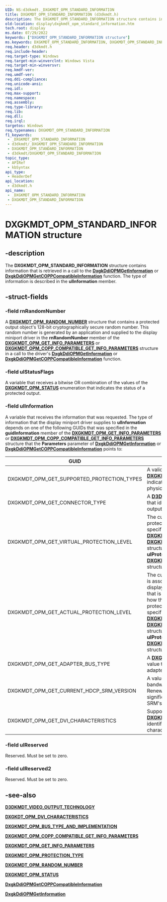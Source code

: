 ```yaml
---
UID: NS:d3dkmdt._DXGKMDT_OPM_STANDARD_INFORMATION
title: DXGKMDT_OPM_STANDARD_INFORMATION (d3dkmdt.h)
description: The DXGKMDT_OPM_STANDARD_INFORMATION structure contains information that is retrieved in a call to the DxgkDdiOPMGetInformation or DxgkDdiOPMGetCOPPCompatibleInformation function. The type of information is described in the ulInformation member.
old-location: display\dxgkmdt_opm_standard_information.htm
tech.root: display
ms.date: 07/29/2022
keywords: ["DXGKMDT_OPM_STANDARD_INFORMATION structure"]
ms.keywords: DXGKMDT_OPM_STANDARD_INFORMATION, DXGKMDT_OPM_STANDARD_INFORMATION structure [Display Devices], DmStructs_95069fc9-f530-4764-900b-0fa6dee51656.xml, _DXGKMDT_OPM_STANDARD_INFORMATION, d3dkmdt/DXGKMDT_OPM_STANDARD_INFORMATION, display.dxgkmdt_opm_standard_information
req.header: d3dkmdt.h
req.include-header: 
req.target-type: Windows
req.target-min-winverclnt: Windows Vista
req.target-min-winversvr: 
req.kmdf-ver: 
req.umdf-ver: 
req.ddi-compliance: 
req.unicode-ansi: 
req.idl: 
req.max-support: 
req.namespace: 
req.assembly: 
req.type-library: 
req.lib: 
req.dll: 
req.irql: 
targetos: Windows
req.typenames: DXGKMDT_OPM_STANDARD_INFORMATION
f1_keywords:
 - _DXGKMDT_OPM_STANDARD_INFORMATION
 - d3dkmdt/_DXGKMDT_OPM_STANDARD_INFORMATION
 - DXGKMDT_OPM_STANDARD_INFORMATION
 - d3dkmdt/DXGKMDT_OPM_STANDARD_INFORMATION
topic_type:
 - APIRef
 - kbSyntax
api_type:
 - HeaderDef
api_location:
 - d3dkmdt.h
api_name:
 - _DXGKMDT_OPM_STANDARD_INFORMATION
 - DXGKMDT_OPM_STANDARD_INFORMATION
---
```


# DXGKMDT_OPM_STANDARD_INFORMATION structure

## -description

The **DXGKMDT_OPM_STANDARD_INFORMATION** structure contains information that is retrieved in a call to the [**DxgkDdiOPMGetInformation**](../dispmprt/nc-dispmprt-dxgkddi_opm_get_information.md) or [**DxgkDdiOPMGetCOPPCompatibleInformation**](../dispmprt/nc-dispmprt-dxgkddi_opm_get_copp_compatible_information.md) function. The type of information is described in the **ulInformation** member.

## -struct-fields

### -field rnRandomNumber

A [**DXGKMDT_OPM_RANDOM_NUMBER**](ns-d3dkmdt-_dxgkmdt_opm_random_number.md) structure that contains a protected output object's 128-bit cryptographically secure random number. This random number is generated by an application and supplied to the display miniport driver in the **rnRandomNumber** member of the [**DXGKMDT_OPM_GET_INFO_PARAMETERS**](ns-d3dkmdt-_dxgkmdt_opm_get_info_parameters.md) or [**DXGKMDT_OPM_COPP_COMPATIBLE_GET_INFO_PARAMETERS**](ns-d3dkmdt-_dxgkmdt_opm_copp_compatible_get_info_parameters.md) structure in a call to the driver's [**DxgkDdiOPMGetInformation**](../dispmprt/nc-dispmprt-dxgkddi_opm_get_information.md) or [**DxgkDdiOPMGetCOPPCompatibleInformation**](../dispmprt/nc-dispmprt-dxgkddi_opm_get_copp_compatible_information.md) function.

### -field ulStatusFlags

A variable that receives a bitwise OR combination of the values of the [**DXGKMDT_OPM_STATUS**](ne-d3dkmdt-_dxgkmdt_opm_status.md) enumeration that indicates the status of a protected output.

### -field ulInformation

A variable that receives the information that was requested.  The type of information that the display miniport driver supplies to **ulInformation** depends on one of the following GUIDs that was specified in the **guidInformation** member of the [**DXGKMDT_OPM_GET_INFO_PARAMETERS**](ns-d3dkmdt-_dxgkmdt_opm_get_info_parameters.md) or [**DXGKMDT_OPM_COPP_COMPATIBLE_GET_INFO_PARAMETERS**](ns-d3dkmdt-_dxgkmdt_opm_copp_compatible_get_info_parameters.md) structure that the **Parameters** parameter of [**DxgkDdiOPMGetInformation**](../dispmprt/nc-dispmprt-dxgkddi_opm_get_information.md) or [**DxgkDdiOPMGetCOPPCompatibleInformation**](../dispmprt/nc-dispmprt-dxgkddi_opm_get_copp_compatible_information.md) points to:

| GUID | Received information |
| ---- | -------------------- |
| DXGKMDT_OPM_GET_SUPPORTED_PROTECTION_TYPES | A valid bitwise OR combination of values from the [**DXGKMDT_OPM_PROTECTION_TYPE**](ne-d3dkmdt-_dxgkmdt_opm_protection_type.md) enumeration that indicates the available types of protection mechanisms on the physical connector that is associated with a protected output. |
| DXGKMDT_OPM_GET_CONNECTOR_TYPE             | A [**D3DKMDT_VIDEO_OUTPUT_TECHNOLOGY**](ne-d3dkmdt-_d3dkmdt_video_output_technology.md) enumerated value that identifies the type of physical connector that the protected output is associated with. |
| DXGKMDT_OPM_GET_VIRTUAL_PROTECTION_LEVEL   | The currently set protection level for the protected output. The protection-level value depends on the protection type that was specified in the **abParameters** member of the [**DXGKMDT_OPM_GET_INFO_PARAMETERS**](ns-d3dkmdt-_dxgkmdt_opm_get_info_parameters.md) or [**DXGKMDT_OPM_COPP_COMPATIBLE_GET_INFO_PARAMETERS**](ns-d3dkmdt-_dxgkmdt_opm_copp_compatible_get_info_parameters.md) structure. For possible protection levels, see the **ulProtectionLevel** member of the [**DXGKMDT_OPM_SET_PROTECTION_LEVEL_PARAMETERS**](ns-d3dkmdt-_dxgkmdt_opm_set_protection_level_parameters.md) structure. |
| DXGKMDT_OPM_GET_ACTUAL_PROTECTION_LEVEL    | The currently set protection level for the physical connector that is associated with a protected output. The level value that the display miniport driver supplies must reflect the protection level that is currently applied through the connector, regardless of how the driver was instructed to apply the protection level. The protection level value depends on the protection type that was specified in the **abParameters** member of the [**DXGKMDT_OPM_GET_INFO_PARAMETERS**](ns-d3dkmdt-_dxgkmdt_opm_get_info_parameters.md) or [**DXGKMDT_OPM_COPP_COMPATIBLE_GET_INFO_PARAMETERS**](ns-d3dkmdt-_dxgkmdt_opm_copp_compatible_get_info_parameters.md) structure. For possible protection levels, see the **ulProtectionLevel** member of the [**DXGKMDT_OPM_SET_PROTECTION_LEVEL_PARAMETERS**](ns-d3dkmdt-_dxgkmdt_opm_set_protection_level_parameters.md) structure. |
| DXGKMDT_OPM_GET_ADAPTER_BUS_TYPE           | A [**DXGKMDT_OPM_BUS_TYPE_AND_IMPLEMENTATION**](ne-d3dkmdt-_dxgkmdt_opm_bus_type_and_implementation.md)-typed value that identifies the type of bus that is used by the graphics adapter that is associated with the protected output. |
| DXGKMDT_OPM_GET_CURRENT_HDCP_SRM_VERSION   | A value that identifies the version number of the current High-bandwidth Digital Content Protection (HDCP) System Renewability Message (SRM) for the protected output. The least significant bits (bits 0 through 15) of **ulInformation** contain the SRM's version number in little-endian format. |
| DXGKMDT_OPM_GET_DVI_CHARACTERISTICS        | Supported in Windows 7 and later versions. A [**DXGKDT_OPM_DVI_CHARACTERISTICS**](ne-d3dkmdt-_dxgkdt_opm_dvi_characteristics.md)-typed value that identifies the Digital Video Interface (DVI) electrical characteristics of the output connector. |

### -field ulReserved

Reserved. Must be set to zero.

### -field ulReserved2

Reserved. Must be set to zero.

## -see-also

[**D3DKMDT_VIDEO_OUTPUT_TECHNOLOGY**](ne-d3dkmdt-_d3dkmdt_video_output_technology.md)

[**DXGKDT_OPM_DVI_CHARACTERISTICS**](ne-d3dkmdt-_dxgkdt_opm_dvi_characteristics.md)

[**DXGKMDT_OPM_BUS_TYPE_AND_IMPLEMENTATION**](ne-d3dkmdt-_dxgkmdt_opm_bus_type_and_implementation.md)

[**DXGKMDT_OPM_COPP_COMPATIBLE_GET_INFO_PARAMETERS**](ns-d3dkmdt-_dxgkmdt_opm_copp_compatible_get_info_parameters.md)

[**DXGKMDT_OPM_GET_INFO_PARAMETERS**](ns-d3dkmdt-_dxgkmdt_opm_get_info_parameters.md)

[**DXGKMDT_OPM_PROTECTION_TYPE**](ne-d3dkmdt-_dxgkmdt_opm_protection_type.md)

[**DXGKMDT_OPM_RANDOM_NUMBER**](ns-d3dkmdt-_dxgkmdt_opm_random_number.md)

[**DXGKMDT_OPM_STATUS**](ne-d3dkmdt-_dxgkmdt_opm_status.md)

[**DxgkDdiOPMGetCOPPCompatibleInformation**](../dispmprt/nc-dispmprt-dxgkddi_opm_get_copp_compatible_information.md)

[**DxgkDdiOPMGetInformation**](../dispmprt/nc-dispmprt-dxgkddi_opm_get_information.md)
